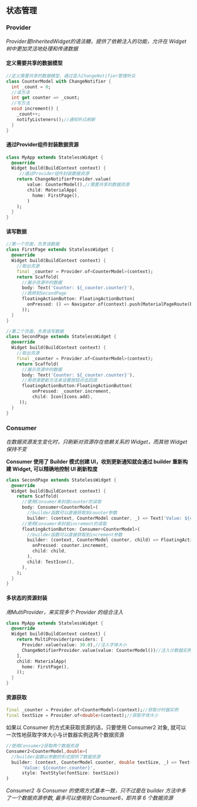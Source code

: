 ## 状态管理

### Provider

*Provider是InheritedWidget的语法糖，提供了依赖注入的功能，允许在 Widget 树中更加灵活地处理和传递数据*



#### 定义需要共享的数据模型

```dart
//定义需要共享的数据模型，通过混入ChangeNotifier管理听众
class CounterModel with ChangeNotifier {
  int _count = 0;
  //读方法
  int get counter => _count; 
  //写方法
  void increment() {
    _count++;
    notifyListeners();//通知听众刷新
  }
}
```



#### 通过Provider组件封装数据资源

```dart
class MyApp extends StatelessWidget {
  @override
  Widget build(BuildContext context) {
     //通过Provider组件封装数据资源
    return ChangeNotifierProvider.value(
        value: CounterModel(),//需要共享的数据资源
        child: MaterialApp(
          home: FirstPage(),
        )
    );
  }
}
```



#### 读写数据

```dart
//第一个页面，负责读数据
class FirstPage extends StatelessWidget {
  @override
  Widget build(BuildContext context) {
    //取出资源
    final _counter = Provider.of<CounterModel>(context);
    return Scaffold(
      //展示资源中的数据
      body: Text('Counter: ${_counter.counter}'),
      //跳转到SecondPage
      floatingActionButton: FloatingActionButton(
        onPressed: () => Navigator.of(context).push(MaterialPageRoute(builder: (context) => SecondPage()))
      ));
  }
}

//第二个页面，负责读写数据
class SecondPage extends StatelessWidget {
  @override
  Widget build(BuildContext context) {
    //取出资源
    final _counter = Provider.of<CounterModel>(context);
    return Scaffold(
      //展示资源中的数据
      body: Text('Counter: ${_counter.counter}'),
      //用资源更新方法来设置按钮点击回调
      floatingActionButton:FloatingActionButton(
          onPressed: _counter.increment,
          child: Icon(Icons.add),
     ));
  }
}
```



### Consumer

*在数据资源发生变化时，只刷新对资源存在依赖关系的 Widget，而其他 Widget 保持不变*

**Consumer 使用了 Builder 模式创建 UI，收到更新通知就会通过 builder 重新构建 Widget, 可以精确地控制 UI 刷新粒度**

```dart
class SecondPage extends StatelessWidget {
  @override
  Widget build(BuildContext context) {
    return Scaffold(
      //使用Consumer来封装counter的读取
      body: Consumer<CounterModel>(
        //builder函数可以直接获取到counter参数
        builder: (context, CounterModel counter, _) => Text('Value: ${counter.counter}')),
      //使用Consumer来封装increment的读取 
      floatingActionButton: Consumer<CounterModel>(
        //builder函数可以直接获取到increment参数
        builder: (context, CounterModel counter, child) => FloatingActionButton(
          onPressed: counter.increment,
          child: child,
        ),
        child: TestIcon(),
      ),
    );
  }
}
```



#### 多状态的资源封装

*用MultiProvider，来实现多个 Provider 的组合注入*

```dart
class MyApp extends StatelessWidget {
  @override
  Widget build(BuildContext context) {
    return MultiProvider(providers: [
      Provider.value(value: 30.0),//注入字体大小
      ChangeNotifierProvider.value(value: CounterModel())//注入计数器实例
    ],
    child: MaterialApp(
      home: FirstPage(),
    ));
  }
}
```

#### 资源获取

```dart
final _counter = Provider.of<CounterModel>(context);//获取计时器实例
final textSize = Provider.of<double>(context);//获取字体大小
```



如果以 Consumer 的方式来获取资源的话，只要使用 Consumer2 对象, 就可以一次性地获取字体大小与计数器实例这两个数据资源

```dart
//使用Consumer2获取两个数据资源
Consumer2<CounterModel,double>(
  //builder函数以参数的形式提供了数据资源
  builder: (context, CounterModel counter, double textSize, _) => Text(
      'Value: ${counter.counter}', 
      style: TextStyle(fontSize: textSize))
)
```

*Consumer2 与 Consumer 的使用方式基本一致，只不过是在 builder 方法中多了一个数据资源参数, 最多可以使用到 Consumer6，即共享 6 个数据资源*

